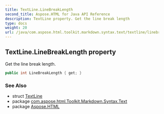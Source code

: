 ```yaml
---
title: TextLine.LineBreakLength
second_title: Aspose.HTML for Java API Reference
description: TextLine property. Get the line break length
type: docs
weight: 20
url: /java/com.aspose.html.toolkit.markdown.syntax.text/textline/linebreaklength/
---
```

## TextLine.LineBreakLength property

Get the line break length.

```java
public int LineBreakLength { get; }
```

### See Also

* struct [TextLine](../)
* package [com.aspose.html.Toolkit.Markdown.Syntax.Text](../../textline/)
* package [Aspose.HTML](../../../)
